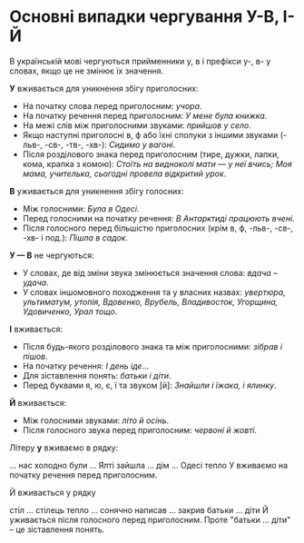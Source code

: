 # Основні випадки чергування У-В, І-Й

В українськiй мовi чергуються прийменники <span class="p1">у</span>, <span class="p1">в</span> i префiкси <span class="p1">у-</span>, <span class="p1">в-</span> у словах, якщо це не змiнює їх значення.

<b>У</b> вживається для уникнення збiгу приголосних:
* На початку слова перед приголосним: *учора*.
* На початку речення перед приголосним: *У мене була книжка*.
* На межi слiв мiж приголосними звуками: *прийшов у село*.
* Якщо наступнi приголоснi <span class="p1">в</span>, <span class="p1">ф</span> або їхнi сполуки з iншими звуками (<span class="p1">-льв-</span>, <span class="p1">-св-</span>, <span class="p1">-тв-</span>, <span class="p1">-хв-</span>): *Сидимо у вагонi*.
* Пiсля роздiлового знака перед приголосним (тире, дужки, лапки,
кома, крапка з комою): *Стоїть на видноколi мати — у неї вчись;
Моя мама, учителька, сьогоднi провела вiдкритий урок*.

<b>В</b> уживається для уникнення збiгу голосних:
* Мiж голосними: *Була в Одесi*.
* Перед голосними на початку речення: *В Антарктидi працюють
вченi*.
* Пiсля голосного перед бiльшiстю приголосних (крiм <span class="p1">в</span>, <span class="p1">ф</span>, <span class="p1">-льв-</span>, <span class="p1">-св-</span>, <span class="p1">-хв-</span> i под.): *Пiшла в садок*.

<b>У — В</b> не чергуються:
* У словах, де вiд змiни звука змiнюється значення слова: *вдача – удача*.
* У словах iншомовного походження та у власних назвах: *увертюра, ультиматум, утопiя, Вдовенко, Врубель, Владивосток,
Угорщина, Удовиченко, Урал тощо*.

<b>I</b> вживається:
* Пiсля будь-якого роздiлового знака та мiж приголосними: *зiбрав
i пiшов*.
* На початку речення: *I день iде*...
* Для зiставлення понять: *батьки i дiти*.
* Перед буквами <span class="p1">я</span>, <span class="p1">ю</span>, <span class="p1">є</span>, <span class="p1">ї</span> та звуком [<span class="p1">й</span>]: *Знайшли i їжака, i ялинку*.

<b>Й</b> вживається:
* Мiж голосними звуками: *лiто й осiнь*.
* Пiсля голосного звука перед приголосним: *червонi й жовтi*.



<quiz correctLabel="correct" incorrectLabel="incorrect" checkLabel="check">
    <question text="">
        <p>Літеру <b>у</b> вживаємо в рядку:</p>
        <answer correct>… нас холодно </answer>
        <answer>були … Ялті</answer>
        <answer>зайшла … дім</answer>
        <answer>… Одесі тепло</answer>
        <explanation>
        У вживаємо на початку речення перед приголосним.
        </explanation>
    <question text="">
        <p>Й вживається у рядку</p>
        <answer>стіл ... стілець</answer>
        <answer correct>тепло ... сонячно</answer>
        <answer>написав ... закрив</answer>
        <answer>батьки ... діти</answer>
        <explanation>
        Й уживається після голосного перед приголосним. Проте "батьки ... діти" – це зіставлення понять.
        </explanation>
    </question>
</quiz>



